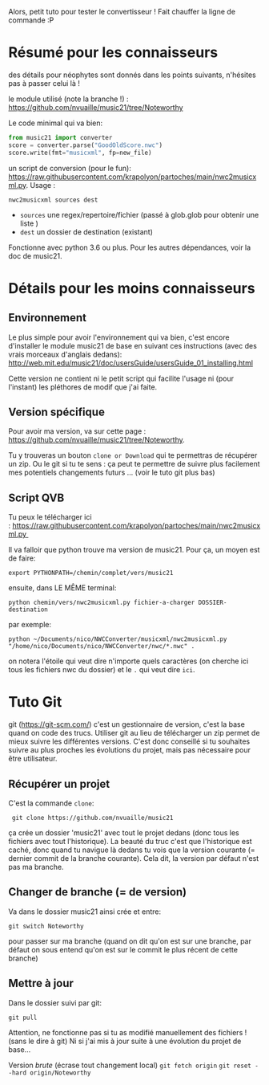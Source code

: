 Alors, petit tuto pour tester le convertisseur ! Fait chauffer la ligne de commande :P

# Résumé pour les connaisseurs

des détails pour néophytes sont donnés dans les points suivants, n'hésites pas à passer celui là !

le module utilisé (note la branche !) : https://github.com/nvuaille/music21/tree/Noteworthy

Le code minimal qui va bien:
```python
from music21 import converter
score = converter.parse("GoodOldScore.nwc")
score.write(fmt="musicxml", fp=new_file)
```
un script de conversion (pour le fun): https://raw.githubusercontent.com/krapolyon/partoches/main/nwc2musicxml.py. Usage :
```
nwc2musicxml sources dest
```
- `sources` une regex/repertoire/fichier (passé à glob.glob pour obtenir une liste )
- `dest` un dossier de destination (existant)

Fonctionne avec python 3.6 ou plus. Pour les autres dépendances, voir la doc de music21.

# Détails pour les moins connaisseurs

## Environnement
Le plus simple pour avoir l'environnement qui va bien, c'est encore d'installer le module music21 de base en suivant ces instructions (avec des vrais morceaux d'anglais dedans): http://web.mit.edu/music21/doc/usersGuide/usersGuide_01_installing.html

Cette version ne contient ni le petit script qui facilite l'usage ni (pour l'instant) les pléthores de modif que j'ai faite.

## Version spécifique
Pour avoir ma version, va sur cette page : https://github.com/nvuaille/music21/tree/Noteworthy.

Tu y trouveras un bouton `clone or Download` qui te permettras de récupérer un zip. Ou le git si tu te sens : ça peut te permettre de suivre plus facilement mes potentiels changements futurs ... (voir le tuto git plus bas)

## Script QVB

Tu peux le télécharger ici : https://raw.githubusercontent.com/krapolyon/partoches/main/nwc2musicxml.py 

Il va falloir que python trouve ma version de music21. Pour ça, un moyen est de faire:

`export PYTHONPATH=/chemin/complet/vers/music21`

ensuite, dans LE MÊME terminal:

`python chemin/vers/nwc2musicxml.py fichier-a-charger DOSSIER-destination`

par exemple:

`python ~/Documents/nico/NWCConverter/musicxml/nwc2musicxml.py "/home/nico/Documents/nico/NWCConverter/nwc/*.nwc" .`

on notera l'étoile qui veut dire n'importe quels caractères (on cherche ici tous les fichiers nwc du dossier) et le `.` qui veut dire `ici`.


# Tuto Git

git (https://git-scm.com/) c'est un gestionnaire de version, c'est la base quand on code des trucs. Utiliser git au lieu de télécharger un zip permet de mieux suivre les différentes versions. C'est donc conseillé si tu souhaites suivre au plus proches les évolutions du projet, mais pas nécessaire pour être utilisateur.

## Récupérer un projet

C'est la commande `clone`:

` git clone https://github.com/nvuaille/music21`

ça crée un dossier 'music21' avec tout le projet dedans (donc tous les fichiers avec tout l'historique). La beauté du truc c'est que l'historique est caché, donc quand tu navigue là dedans tu vois que la version courante (= dernier commit de la branche courante). Cela dit, la version par défaut n'est pas ma branche.

## Changer de branche (= de version)

Va dans le dossier music21 ainsi crée et entre:

`git switch Noteworthy`

pour passer sur ma branche (quand on dit qu'on est sur une branche, par défaut on sous entend qu'on est sur le commit le plus récent de cette branche)

## Mettre à jour

Dans le dossier suivi par git:

`git pull`

Attention, ne fonctionne pas si tu as modifié manuellement des fichiers ! (sans le dire à git) Ni si j'ai mis à jour suite à une évolution du projet de base...

Version *brute* (écrase tout changement local)
`git fetch origin`
`git reset --hard origin/Noteworthy`

